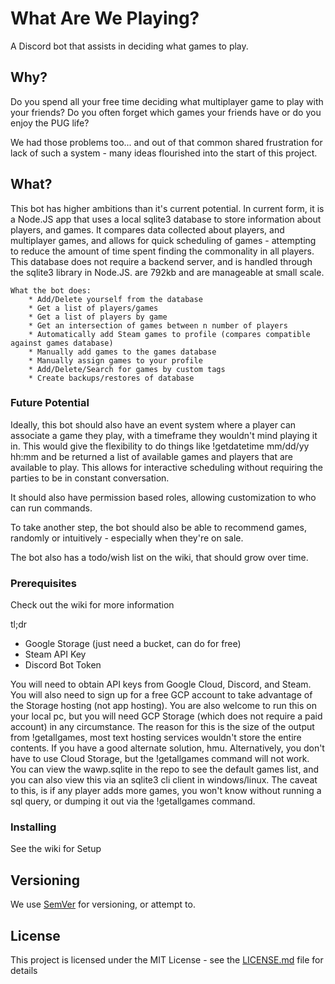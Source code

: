 
# What Are We Playing?

A Discord bot that assists in deciding what games to play.

## Why?

Do you spend all your free time deciding what multiplayer game to play with your friends? 
Do you often forget which games your friends have or do you enjoy the PUG life?

We had those problems too... and out of that common shared frustration for lack of such a system - many ideas flourished into the start of this project. 

## What?

This bot has higher ambitions than it's current potential. In current form, it is a Node.JS app that uses a local sqlite3 database to store information about players, and games. It compares data collected about players, and multiplayer games, and allows for quick scheduling of games - attempting to reduce the amount of time spent finding the commonality in all players. This database does not require a backend server, and is handled through the sqlite3 library in Node.JS. 
 	are 792kb and are manageable at small scale. 

 	What the bot does:
 		* Add/Delete yourself from the database
 		* Get a list of players/games
 		* Get a list of players by game
 		* Get an intersection of games between n number of players
 		* Automatically add Steam games to profile (compares compatible against games database)
 		* Manually add games to the games database
 		* Manually assign games to your profile
 		* Add/Delete/Search for games by custom tags
 		* Create backups/restores of database

 ### Future Potential

Ideally, this bot should also have an event system where a player can associate a game they play, with a timeframe they wouldn't mind playing it in. This would give the flexibility to do things like !getdatetime mm/dd/yy hh:mm and be returned a list of available games and players that are available to play. This allows for interactive scheduling without requiring the parties to be in constant conversation.

It should also have permission based roles, allowing customization to who can run commands.

To take another step, the bot should also be able to recommend games, randomly or intuitively - especially when they're on sale.

The bot also has a todo/wish list on the wiki, that should grow over time.

### Prerequisites

Check out the wiki for more information

tl;dr
 * Google Storage (just need a bucket, can do for free)
 * Steam API Key
 * Discord Bot Token

You will need to obtain API keys from Google Cloud, Discord, and Steam. You will also need to sign up for a free GCP account to take advantage of the Storage hosting (not app hosting). You are also welcome to run this on your local pc, but you will need GCP Storage (which does not require a paid account) in any circumstance. The reason for this is the size of the output from !getallgames, most text hosting services wouldn't store the entire contents. If you have a good alternate solution, hmu. Alternatively, you don't have to use Cloud Storage, but the !getallgames command will not work. You can view the wawp.sqlite in the repo to see the default games list, and you can also view this via an sqlite3 cli client in windows/linux. The caveat to this, is if any player adds more games, you won't know without running a sql query, or dumping it out via the !getallgames command.

### Installing

See the wiki for Setup

## Versioning

We use [SemVer](http://semver.org/) for versioning, or attempt to.

## License

This project is licensed under the MIT License - see the [LICENSE.md](https://github.com/sliptripfall/wawp/blob/master/LICENSE) file for details

